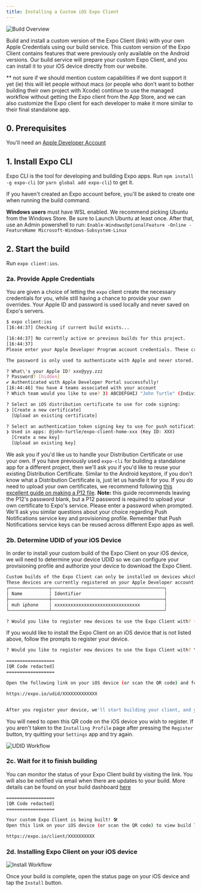 ```yaml
---
title: Installing a Custom iOS Expo Client
---
```


![Build Overview](/static/images/adhoc-builds-overview.gif)

Build and install a custom version of the Expo Client (link) with your own Apple Credentials using our build service. This custom version of the Expo Client contains features that were previously only available on the Android versions. Our build service will prepare your custom Expo Client, and you can install it to your iOS device directly from our website.

\*\* not sure if we should mention custom capabilities if we dont support it yet (ie) this will let people without macs (or people who don’t want to bother building their own project with Xcode) continue to use the managed workflow without getting the Expo client from the App Store, and we can also customize the Expo client for each developer to make it more similar to their final standalone app.

## 0. Prerequisites

You'll need an [Apple Developer Account](https://developer.apple.com/programs)

## 1. Install Expo CLI

Expo CLI is the tool for developing and building Expo apps. Run `npm install -g expo-cli` (or `yarn global add expo-cli`) to get it.

If you haven't created an Expo account before, you'll be asked to create one when running the build command.

**Windows users** must have WSL enabled. We recommend picking Ubuntu from the Windows Store. Be sure
to Launch Ubuntu at least once. After that, use an Admin powershell to run:
`Enable-WindowsOptionalFeature -Online -FeatureName Microsoft-Windows-Subsystem-Linux`

## 2. Start the build

Run `expo client:ios`.

### 2a. Provide Apple Credentials

You are given a choice of letting the `expo` client create the
necessary credentials for you, while still having a chance to provide
your own overrides. Your Apple ID and password is used locally and
never saved on Expo's servers.

```bash
$ expo client:ios
[16:44:37] Checking if current build exists...

[16:44:37] No currently active or previous builds for this project.
[16:44:37]
Please enter your Apple Developer Program account credentials. These credentials are needed to manage certificates, keys and provisioning profiles in your Apple Developer account.

The password is only used to authenticate with Apple and never stored.

? What\'s your Apple ID? xxx@yyy.zzz
? Password? [hidden]
✔ Authenticated with Apple Developer Portal successfully!
[16:44:46] You have 4 teams associated with your account
? Which team would you like to use? 3) ABCDEFGHIJ "John Turtle" (Individual)

? Select an iOS distribution certificate to use for code signing:
❯ [Create a new certificate]
  [Upload an existing certificate]

? Select an authentication token signing key to use for push notifications: (Use arrow keys)
❯ Used in apps: @john-turtle/expo-client-home-xxx (Key ID: XXX)
  [Create a new key]
  [Upload an existing key]
```

We ask you if you'd like us to handle your Distribution Certificate or
use your own. If you have previously used `expo-cli` for building a standalone app
for a different project, then we'll ask you if you'd like to reuse your existing
Distribution Certificate. Similar to the Android keystore, if you don't know what
a Distribution Certificate is, just let us handle it for you. If you do need
to upload your own certificates, we recommend following [this excellent guide on making a P12 file](https://calvium.com/how-to-make-a-p12-file/).
**Note:** this guide recommends leaving the P12's password blank, but a P12 password
is required to upload your own certificate to Expo's service. Please enter a password
when prompted. We'll ask you similar questions about your choice regarding
Push Notifications service key and provisioning profile. Remember that Push Notifications service keys
can be reused across different Expo apps as well.

### 2b. Determine UDID of your iOS Device

In order to install your custom build of the Expo Client on your iOS device, we will need to determine your device UDID so we can configure your provisioning profile and authorize your device to download the Expo Client.

```bash
Custom builds of the Expo Client can only be installed on devices which have been registered with Apple at build-time.
These devices are currently registered on your Apple Developer account:
┌───────────────┬──────────────────────────────────────────┐
│ Name          │ Identifier                               │
├───────────────┼──────────────────────────────────────────┤
│ muh iphone    │ xxxxxxxxxxxxxxxxxxxxxxxxxxxxxxxx         │
└───────────────┴──────────────────────────────────────────┘

? Would you like to register new devices to use the Expo Client with? (Y/n) Y
```

If you would like to install the Expo Client on an iOS device that is not listed above, follow the prompts to register your device.

```bash
? Would you like to register new devices to use the Expo Client with? Yes

==================
[QR Code redacted]
==================

Open the following link on your iOS device (or scan the QR code) and follow the instructions to install the development profile:

https://expo.io/udid/XXXXXXXXXXXXX


After you register your device, we'll start building your client, and you'll receive an email when it's ready to install.
```

You will need to open this QR code on the iOS device you wish to register. If you aren't taken to the `Installing Profile` page after pressing the `Register` button, try quitting your `Settings` app and try again.

![UDID Workflow](/static/images/adhoc-builds-udid.png)

### 2c. Wait for it to finish building

You can monitor the status of your Expo Client build by visiting the link. You will also be notified via email when there are updates to your build. More details can be found on your build dashboard [here](https://expo.io/builds)

```bash
==================
[QR Code redacted]
==================

Your custom Expo Client is being built! 🛠
Open this link on your iOS device (or scan the QR code) to view build logs and install the client:

https://expo.io/client/XXXXXXXXXX
```

### 2d. Installing Expo Client on your iOS device

![Install Workflow](/static/images/adhoc-builds-install.png)

Once your build is complete, open the status page on your iOS device and tap the `Install` button.
